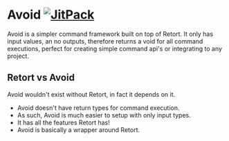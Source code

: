 # Avoid [![JitPack](https://jitpack.io/v/kaioru/avoid.svg)](https://jitpack.io/#co.kaioru/avoid)
Avoid is a simpler command framework built on top of Retort. It only has input values, an no outputs, therefore returns a void for all command executions, perfect for creating simple command api's or integrating to any project.

## Retort vs Avoid
Avoid wouldn't exist without Retort, in fact it depends on it.
* Avoid doesn't have return types for command execution.
* As such, Avoid is much easier to setup with only input types.
* It has all the features Retort has!
* Avoid is basically a wrapper around Retort.
